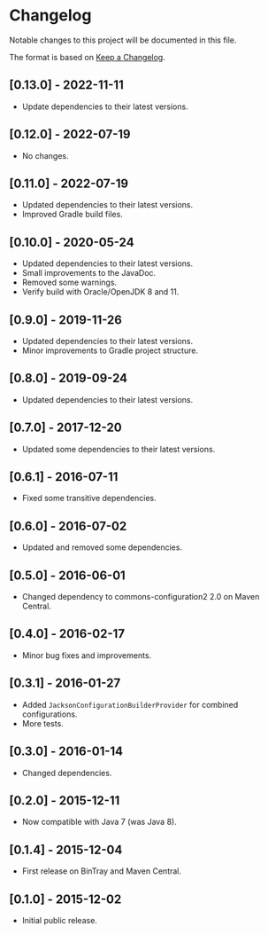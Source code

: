 # Changelog
Notable changes to this project will be documented in this file.

The format is based on [Keep a Changelog](https://keepachangelog.com/en/1.0.0/).

## [0.13.0] - 2022-11-11

- Update dependencies to their latest versions.

## [0.12.0] - 2022-07-19

- No changes.

## [0.11.0] - 2022-07-19

- Updated dependencies to their latest versions.
- Improved Gradle build files.

## [0.10.0] - 2020-05-24

- Updated dependencies to their latest versions.
- Small improvements to the JavaDoc.
- Removed some warnings.
- Verify build with Oracle/OpenJDK 8 and 11.

## [0.9.0] - 2019-11-26

- Updated dependencies to their latest versions.
- Minor improvements to Gradle project structure.

## [0.8.0] - 2019-09-24

- Updated dependencies to their latest versions.

## [0.7.0] - 2017-12-20

- Updated some dependencies to their latest versions.

## [0.6.1] - 2016-07-11

- Fixed some transitive dependencies.

## [0.6.0] - 2016-07-02

- Updated and removed some dependencies.

## [0.5.0] - 2016-06-01

- Changed dependency to commons-configuration2 2.0 on Maven Central.

## [0.4.0] - 2016-02-17

- Minor bug fixes and improvements.

## [0.3.1] - 2016-01-27

- Added `JacksonConfigurationBuilderProvider` for combined configurations.
- More tests.

## [0.3.0] - 2016-01-14

- Changed dependencies.

## [0.2.0] - 2015-12-11

- Now compatible with Java 7 (was Java 8).

## [0.1.4] - 2015-12-04

- First release on BinTray and Maven Central.

## [0.1.0] - 2015-12-02

- Initial public release.

